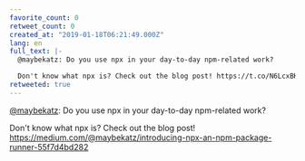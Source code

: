 ```yaml
---
favorite_count: 0
retweet_count: 0
created_at: "2019-01-18T06:21:49.000Z"
lang: en
full_text: |-
  @maybekatz: Do you use npx in your day-to-day npm-related work?

  Don't know what npx is? Check out the blog post! https://t.co/N6LcxBKp2q
retweeted: true
---
```


[@maybekatz](https://twitter.com/maybekatz): Do you use npx in your day-to-day
npm-related work?

Don't know what npx is? Check out the blog post!
<https://medium.com/@maybekatz/introducing-npx-an-npm-package-runner-55f7d4bd282>

